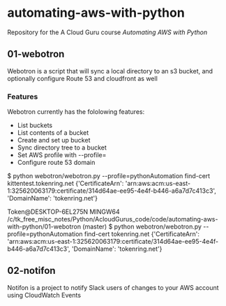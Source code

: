 # automating-aws-with-python
Repository for the A Cloud Guru course 
*Automating AWS with Python*

## 01-webotron

Webotron is a script that will sync a local directory
to an s3 bucket, and optionally configure Route 53 
and cloudfront as well

### Features

Webotron currently has the fololowing features:

- List buckets
- List contents of a bucket
- Create and set up bucket
- Sync directory tree to a bucket
- Set AWS profile with --profile=<profileName>
- Configure route 53 domain

$ python webotron/webotron.py --profile=pythonAutomation find-cert kittentest.tokenring.net
{'CertificateArn': 'arn:aws:acm:us-east-1:325620063179:certificate/314d64ae-ee95-4e4f-b446-a6a7d7c413c3', 'DomainName': 'tokenring.net'}

Token@DESKTOP-6EL275N MINGW64 /c/tk_free_misc_notes/Python/AcloudGurus_code/code/automating-aws-with-python/01-webotron (master)
$ python webotron/webotron.py --profile=pythonAutomation find-cert tokenring.net
{'CertificateArn': 'arn:aws:acm:us-east-1:325620063179:certificate/314d64ae-ee95-4e4f-b446-a6a7d7c413c3', 'DomainName': 'tokenring.net'}


## 02-notifon
Notifon is a project to notify Slack users of changes to your AWS account using CloudWatch Events
